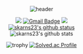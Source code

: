 <div align = center>

![header](https://capsule-render.vercel.app/api?type=wave&color=auto&height=300&section=header&text=An%20Active%20Developer%20Nams&fontSize=65)<br>


<a href="https://github.com/skarns23" target="_blank"><img src="https://img.shields.io/badge/Github-181717?style=flat-square&logo=GitHub&logoColor=white"/></a> 
[![Gmail Badge](https://img.shields.io/badge/Gmail-d14836?style=flat-square&logo=Gmail&logoColor=white&link=mailto:skarns23@gmail.com)](mailto:skarns23@gmail.com)
<a href="https://www.instagram.com/__havanam/" target="_blank"><img src="https://img.shields.io/badge/instagram-E4405F?style=flat-square&logo=Instagram&logoColor=white"/></a>  
[![skarns23's github status](https://github-readme-stats.vercel.app/api/top-langs/?username=skarns23&show_icons=true&hide_border=true&title_color=004386&icon_color=004386&layout=compact)](https://github.com/skarns23)   
![skarns23's github stats](https://github-readme-stats.vercel.app/api?username=skarns23&show_icons=true)


![trophy](https://github-profile-trophy.vercel.app/?username=skarns23)
[![Solved.ac Profile](http://mazassumnida.wtf/api/generate_badge?boj=skarns23)](https://solved.ac/skarns23)<br/>

<!--
**skarns23/skarns23** is a ✨ _special_ ✨ repository because its `README.md` (this file) appears on your GitHub profile.

Here are some ideas to get you started:

- 🔭 I’m currently working on ...
- 🌱 I’m currently learning ...
- 👯 I’m looking to collaborate on ...
- 🤔 I’m looking for help with ...
- 💬 Ask me about ...
- 📫 How to reach me: ...
- 😄 Pronouns: ...
- ⚡ Fun fact: ...
-->
</div>
